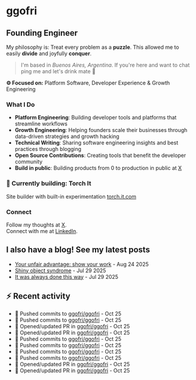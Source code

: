 # ggofri

## Founding Engineer

My philosophy is: Treat every problem as a **puzzle**. This allowed me to easily **divide** and joyfully **conquer**.

> I'm based in _Buenos Aires, Argentina_. If you're here and want to chat ping me and let's drink mate 🧉

**⚙️ Focused on:** Platform Software, Developer Experience & Growth Engineering

### What I Do

- **Platform Engineering**: Building developer tools and platforms that streamline workflows
- **Growth Engineering**: Helping founders scale their businesses through data-driven strategies and growth hacking
- **Technical Writing**: Sharing software engineering insights and best practices through blogging
- **Open Source Contributions**: Creating tools that benefit the developer community
- **Build in public**: Building products from 0 to production in public at [X](x.com/ggofri)

### 🧱 Currently building: Torch It

Site builder with built-in experimentation [torch.it.com](https://torch.it.com)

### Connect

Follow my thoughts at [X](https://x.com/ggofri).  
Connect with me at [LinkedIn](https://linkedin.com/in/ggofri).

## I also have a blog! See my latest posts
<!--START_SECTION:blog_posts-->
- [Your unfair advantage: show your work](https://ggofri.vercel.app/blog/unfair-advantage) - Aug 24 2025
- [Shiny object syndrome](https://ggofri.vercel.app/blog/shiny-object) - Jul 29 2025
- [It was always done this way](https://ggofri.vercel.app/blog/always-done-this-way) - Jul 29 2025
<!--END_SECTION:blog_posts-->

## :zap: Recent activity
<!--START_SECTION:activity-->
- 🚀 Pushed commits to [ggofri/ggofri](https://github.com/ggofri/ggofri) - Oct 25
- 🚀 Pushed commits to [ggofri/ggofri](https://github.com/ggofri/ggofri) - Oct 25
- 🔄 Opened/updated PR in [ggofri/ggofri](https://github.com/ggofri/ggofri) - Oct 25
- 🔄 Opened/updated PR in [ggofri/ggofri](https://github.com/ggofri/ggofri) - Oct 25
- 🚀 Pushed commits to [ggofri/ggofri](https://github.com/ggofri/ggofri) - Oct 25
- 🚀 Pushed commits to [ggofri/ggofri](https://github.com/ggofri/ggofri) - Oct 25
- 🚀 Pushed commits to [ggofri/ggofri](https://github.com/ggofri/ggofri) - Oct 25
- 🚀 Pushed commits to [ggofri/ggofri](https://github.com/ggofri/ggofri) - Oct 25
- 🔄 Opened/updated PR in [ggofri/ggofri](https://github.com/ggofri/ggofri) - Oct 25
- 🔄 Opened/updated PR in [ggofri/ggofri](https://github.com/ggofri/ggofri) - Oct 25
<!--END_SECTION:activity-->
